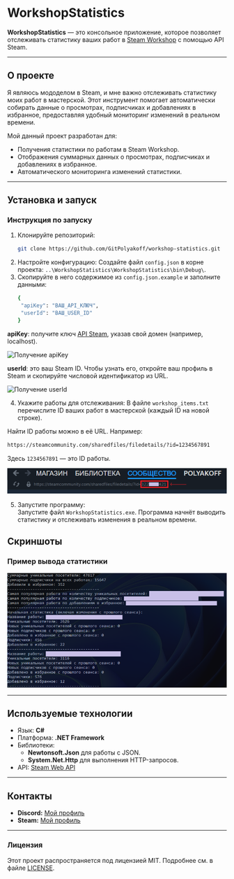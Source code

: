 # WorkshopStatistics

**WorkshopStatistics** — это консольное приложение, которое позволяет отслеживать статистику ваших работ в [Steam Workshop](https://steamcommunity.com/workshop/) с помощью API Steam.

---

## О проекте

Я являюсь мододелом в Steam, и мне важно отслеживать статистику моих работ в мастерской. Этот инструмент помогает автоматически собирать данные о просмотрах, подписчиках и добавлениях в избранное, предоставляя удобный мониторинг изменений в реальном времени.

Мой данный проект разработан для:
- Получения статистики по работам в Steam Workshop.
- Отображения суммарных данных о просмотрах, подписчиках и добавлениях в избранное.
- Автоматического мониторинга изменений статистики.

---

## Установка и запуск

### Инструкция по запуску
1. Клонируйте репозиторий:
   ```bash
   git clone https://github.com/GitPolyakoff/workshop-statistics.git
2. Настройте конфигурацию:
Создайте файл `config.json` в корне проекта: `..\WorkshopStatistics\WorkshopStatistics\bin\Debug\`.
3. Скопируйте в него содержимое из `config.json.example` и заполните данными:
   ```bash
   {
    "apiKey": "ВАШ_API_КЛЮЧ",
    "userId": "ВАШ_USER_ID"
   }
**apiKey**: получите ключ [API Steam](https://steamcommunity.com/dev/apikey), указав свой домен (например, localhost).  

![Получение apiKey](images/screenshot4.png)

**userId**: это ваш Steam ID. Чтобы узнать его, откройте ваш профиль в Steam и скопируйте числовой идентификатор из URL.  

![Получение userId](images/screenshot3.png)

4. Укажите работы для отслеживания:
В файле `workshop_items.txt` перечислите ID ваших работ в мастерской (каждый ID на новой строке).

Найти ID работы можно в её URL. Например:
   ```bash
https://steamcommunity.com/sharedfiles/filedetails/?id=1234567891
```
Здесь `1234567891` — это ID работы.  

![Получение ID работы](images/screenshot2.png)

 5. Запустите программу:  
Запустите файл `WorkshopStatistics.exe`. Программа начнёт выводить статистику и отслеживать изменения в реальном времени.

## Скриншоты

### Пример вывода статистики  
![Пример вывода статистики](images/screenshot.png)

---

## Используемые технологии

- Язык: **C#**
- Платформа: **.NET Framework**
- Библиотеки:
  - **Newtonsoft.Json** для работы с JSON.
  - **System.Net.Http** для выполнения HTTP-запросов.
- API: [Steam Web API](https://steamcommunity.com/dev)

---

## Контакты

- **Discord:** [Мой профиль](https://discordapp.com/users/913793634376241192/)
- **Steam:** [Мой профиль](https://steamcommunity.com/profiles/76561199147759312/)

---

### Лицензия

Этот проект распространяется под лицензией MIT. Подробнее см. в файле [LICENSE](LICENSE).
